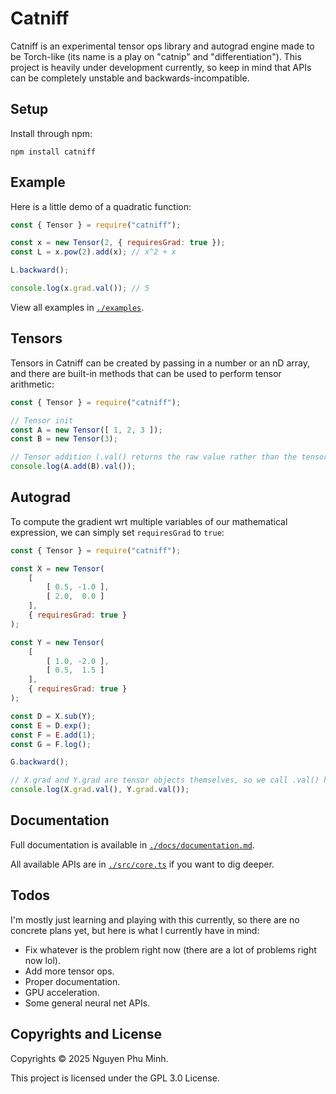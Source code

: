 # Catniff

Catniff is an experimental tensor ops library and autograd engine made to be Torch-like (its name is a play on "catnip" and "differentiation"). This project is heavily under development currently, so keep in mind that APIs can be completely unstable and backwards-incompatible.

## Setup

Install through npm:
```
npm install catniff
```

## Example

Here is a little demo of a quadratic function:
```js
const { Tensor } = require("catniff");

const x = new Tensor(2, { requiresGrad: true });
const L = x.pow(2).add(x); // x^2 + x

L.backward();

console.log(x.grad.val()); // 5
```

View all examples in [`./examples`](./examples).

## Tensors

Tensors in Catniff can be created by passing in a number or an nD array, and there are built-in methods that can be used to perform tensor arithmetic:
```js
const { Tensor } = require("catniff");

// Tensor init
const A = new Tensor([ 1, 2, 3 ]);
const B = new Tensor(3);

// Tensor addition (.val() returns the raw value rather than the tensor object)
console.log(A.add(B).val());
```

## Autograd

To compute the gradient wrt multiple variables of our mathematical expression, we can simply set `requiresGrad` to `true`:
```js
const { Tensor } = require("catniff");

const X = new Tensor(
    [
        [ 0.5, -1.0 ],
        [ 2.0,  0.0 ]
    ],
    { requiresGrad: true }
);

const Y = new Tensor(
    [
        [ 1.0, -2.0 ],
        [ 0.5,  1.5 ]
    ],
    { requiresGrad: true }
);

const D = X.sub(Y);
const E = D.exp();
const F = E.add(1);
const G = F.log();

G.backward();

// X.grad and Y.grad are tensor objects themselves, so we call .val() here to see their raw values
console.log(X.grad.val(), Y.grad.val());
```

## Documentation

Full documentation is available in [`./docs/documentation.md`](./docs/documentation.md).

All available APIs are in [`./src/core.ts`](./src/core.ts) if you want to dig deeper.

## Todos

I'm mostly just learning and playing with this currently, so there are no concrete plans yet, but here is what I currently have in mind:

* Fix whatever is the problem right now (there are a lot of problems right now lol).
* Add more tensor ops.
* Proper documentation.
* GPU acceleration.
* Some general neural net APIs.

## Copyrights and License

Copyrights © 2025 Nguyen Phu Minh.

This project is licensed under the GPL 3.0 License.
